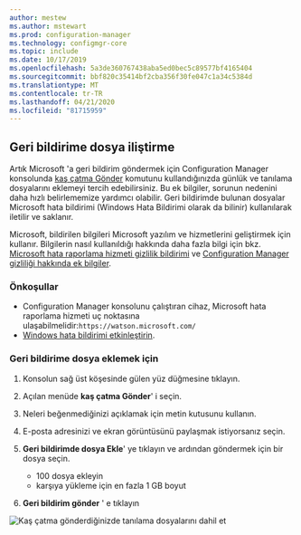 ```yaml
---
author: mestew
ms.author: mstewart
ms.prod: configuration-manager
ms.technology: configmgr-core
ms.topic: include
ms.date: 10/17/2019
ms.openlocfilehash: 5a3de360767438aba5ed0bec5c89577bf4165404
ms.sourcegitcommit: bbf820c35414bf2cba356f30fe047c1a34c5384d
ms.translationtype: MT
ms.contentlocale: tr-TR
ms.lasthandoff: 04/21/2020
ms.locfileid: "81715959"
---
```

## <a name="attach-files-to-feedback"></a>Geri bildirime dosya iliştirme
<!--3555011-->
Artık Microsoft 'a geri bildirim göndermek için Configuration Manager konsolunda [kaş çatma Gönder](../../../../understand/find-help.md#BKMK_1806Feedback) komutunu kullandığınızda günlük ve tanılama dosyalarını eklemeyi tercih edebilirsiniz. Bu ek bilgiler, sorunun nedenini daha hızlı belirlememize yardımcı olabilir. Geri bildirimde bulunan dosyalar Microsoft hata bildirimi (Windows Hata Bildirimi olarak da bilinir) kullanılarak iletilir ve saklanır.

Microsoft, bildirilen bilgileri Microsoft yazılım ve hizmetlerini geliştirmek için kullanır. Bilgilerin nasıl kullanıldığı hakkında daha fazla bilgi için bkz. [Microsoft hata raporlama hizmeti gizlilik bildirimi](https://privacy.microsoft.com/microsoft-error-reporting-privacy-statement) ve [Configuration Manager gizliliği hakkında ek bilgiler](../../../../plan-design/security/additional-privacy.md).

### <a name="prerequisites"></a>Önkoşullar
- Configuration Manager konsolunu çalıştıran cihaz, Microsoft hata raporlama hizmeti uç noktasına ulaşabilmelidir:`https://watson.microsoft.com/`
- [Windows hata bildirimi etkinleştirin](https://docs.microsoft.com/powershell/module/windowserrorreporting).

### <a name="to-attach-files-to-feedback"></a>Geri bildirime dosya eklemek için

1. Konsolun sağ üst köşesinde gülen yüz düğmesine tıklayın.
1. Açılan menüde **kaş çatma Gönder**' i seçin.
1. Neleri beğenmediğinizi açıklamak için metin kutusunu kullanın.
1. E-posta adresinizi ve ekran görüntüsünü paylaşmak istiyorsanız seçin.
1. **Geri bildirimde dosya Ekle**' ye tıklayın ve ardından göndermek için bir dosya seçin.
   - 100 dosya ekleyin
   - karşıya yükleme için en fazla 1 GB boyut

1. **Geri bildirim gönder** ' e tıklayın

![Kaş çatma gönderdiğinizde tanılama dosyalarını dahil et](../../media/3556011-feedback-add-files.png)